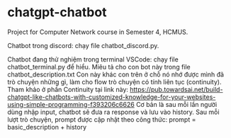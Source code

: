 # chatgpt-chatbot
Project for Computer Network course in Semester 4, HCMUS.

Chatbot trong discord: chạy file chatbot_discord.py.

Chatbot đang thử nghiệm trong terminal VSCode: chạy file chatbot_terminal.py để hiểu.
Miêu tả cho con bot này trong file chatbot_description.txt
Con này khác con trên ở chỗ nó nhớ được mình đã trò chuyện những gì, làm cho flow trò chuyện có tính liên tục (continuity). Tham khảo ở phần Continuity tại link này: https://pub.towardsai.net/build-chatgpt-like-chatbots-with-customized-knowledge-for-your-websites-using-simple-programming-f393206c6626
Cơ bản là sau mỗi lần người dùng nhập input, chatbot sẽ đưa ra response và lưu vào history. Sau mỗi lượt trò chuyện, prompt được cập nhật theo công thức: prompt = basic_description + history
